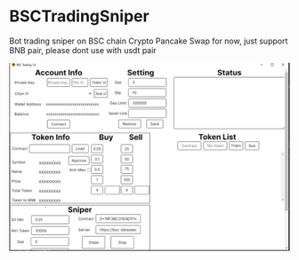 # BSCTradingSniper
Bot trading sniper on BSC chain Crypto Pancake Swap
for now, just support BNB pair, please dont use with usdt pair


![Screenshot](bot.png)

 

